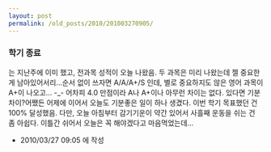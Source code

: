 ```yaml
---
layout: post
permalink: /old_posts/2010/201003270905/
---
```


### 학기 종료


는 지난주에 이미 했고, 전과목 성적이 오늘 나왔음. 두 과목은 미리 나왔는데 젤 중요한 게 남아있어서리...순서 없이 쓰자면 A/A/A+/S 인데, 별로 중요하지도 않은 영어 과목이 A+이 나오고... -_- 어차피 4.0 만점이라 A나 A+이나 아무런 차이는 없다. 있다면 기분차이?어쨌든 어제에 이어서 오늘도 기분좋은 일이 하나 생겼다. 이번 학기 목표했던 건 100% 달성했음. 다만, 오늘 아침부터 감기기운이 약간 있어서 사흘째 운동을 쉬는 건 좀 아쉽다. 이틀간 쉬어서 오늘은 꼭 해야겠다고 마음먹었는데...




- 2010/03/27 09:05 에 작성